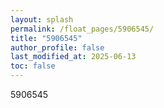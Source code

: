 ```yaml
---
layout: splash
permalink: /float_pages/5906545/
title: "5906545"
author_profile: false
last_modified_at: 2025-06-13
toc: false
---
```

 
5906545
